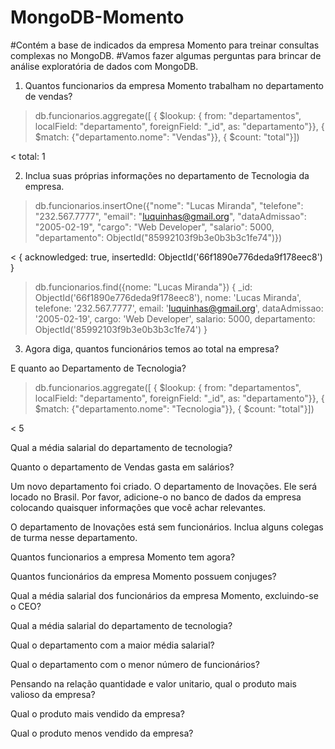 # MongoDB-Momento

#Contém a base de indicados da empresa Momento para treinar consultas complexas no MongoDB.
#Vamos fazer algumas perguntas para brincar de análise exploratória de dados com MongoDB. <br>


1. Quantos funcionarios da empresa Momento trabalham no departamento de vendas? <br>

> db.funcionarios.aggregate([
{
$lookup: { 
from: "departamentos",
localField: "departamento",
foreignField: "_id",
as: "departamento"}}, 
{
$match: {"departamento.nome": "Vendas"}},
{
$count: "total"}])

< total: 1

2. Inclua suas próprias informações no departamento de Tecnologia da empresa. <br>

> db.funcionarios.insertOne({"nome": "Lucas Miranda", "telefone": "232.567.7777", "email": "luquinhas@gmail.org", "dataAdmissao": "2005-02-19", "cargo": "Web Developer", "salario": 5000, "departamento": ObjectId("85992103f9b3e0b3b3c1fe74")})
>
> 
< {
  acknowledged: true,
  insertedId: ObjectId('66f1890e776deda9f178eec8')
}

> db.funcionarios.find({nome: "Lucas Miranda"})
{
  _id: ObjectId('66f1890e776deda9f178eec8'),
  nome: 'Lucas Miranda',
  telefone: '232.567.7777',
  email: 'luquinhas@gmail.org',
  dataAdmissao: '2005-02-19',
  cargo: 'Web Developer',
  salario: 5000,
  departamento: ObjectId('85992103f9b3e0b3b3c1fe74')
}



3. Agora diga, quantos funcionários temos ao total na empresa?


E quanto ao Departamento de Tecnologia?
> db.funcionarios.aggregate([
> {
> $lookup: {
> from: "departamentos",
> localField: "departamento",
> foreignField: "_id",
>  as: "departamento"}},
> {
> $match: {"departamento.nome": "Tecnologia"}},
> {
> $count: "total"}])

< 5

Qual a média salarial do departamento de tecnologia?

Quanto o departamento de Vendas gasta em salários?

Um novo departamento foi criado. O departamento de Inovações. Ele será locado no Brasil. Por favor, adicione-o no banco de dados da empresa colocando quaisquer informações que você achar relevantes.

O departamento de Inovações está sem funcionários. Inclua alguns colegas de turma nesse departamento.

Quantos funcionarios a empresa Momento tem agora?

Quantos funcionários da empresa Momento possuem conjuges?

Qual a média salarial dos funcionários da empresa Momento, excluindo-se o CEO?

Qual a média salarial do departamento de tecnologia?

Qual o departamento com a maior média salarial?

Qual o departamento com o menor número de funcionários?

Pensando na relação quantidade e valor unitario, qual o produto mais valioso da empresa?

Qual o produto mais vendido da empresa?

Qual o produto menos vendido da empresa?
